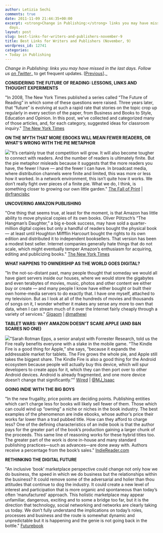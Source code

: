 ```yaml
---
author: Letizia Sechi
comments: true
date: 2011-11-09 21:44:35+00:00
excerpt: <strong>Change in Publishing:</strong> links you may have missed in the last
  days.
layout: post
slug: best-links-for-writers-and-publishers-november-9
title: Best Links for Writers and Publishers (November, 9)
wordpress_id: 12741
categories:
- Today in Publishing
---
```


_Change in Publishing: links you may have missed in the last days.
Follow us [on Twitter](http://www.twitter.com/40kbooks)__ to get frequent updates. [[Previous](http://www.40kbooks.com/?p=12657)]._

**CONSIDERING THE FUTURE OF READING: LESSONS, LINKS AND THOUGHT EXPERIMENTS**

"In 2008, The New York Times published a series called “The Future of Reading” in which some of these questions were raised. Three years later, that “future” is evolving at such a rapid rate that stories on the topic crop up regularly in every section of the paper, from Business and Books to Style, Education and Opinion.
In this post, we’ve collected and categorized many of those articles, and, for each category, suggested ideas for classroom inquiry."
[The New York Times](http://learning.blogs.nytimes.com/2011/11/03/considering-the-future-of-reading-lessons-links-and-thought-experiments/)

**ON THE MYTH THAT MORE EBOOKS WILL MEAN FEWER READERS, OR WHAT'S WRONG WITH THE PIE METAPHOR**

[![](http://www.40kbooks.com/wp-content/uploads/pie.jpg)](http://www.40kbooks.com/?attachment_id=12742)"It’s certainly true that competition will grow. It will also become tougher to connect with readers. And the number of readers is ultimately finite. But the pie metaphor misleads because it suggests that the more readers you have, the fewer I have — and the fewer I can have. In broadcast media, where distribution channels were finite and limited, this was more or less how it worked.
In a network environment, this isn’t quite how it works. We don’t really fight over pieces of a finite pie. What we do, I think, is something closer to growing our own little garden."
[The Fall of Print](http://www.fallofprint.com/?p=659&utm_source=rss&utm_medium=rss&utm_campaign=on-the-myth-that-more-ebooks-will-mean-fewer-readers-or-what%25e2%2580%2599s-wrong-with-the-pie-metaphor) | [@rfrancisbc](https://twitter.com/#!/rfrancisbc)

**UNCOVERING AMAZON PUBLISHING**

"One thing that seems true, at least for the moment, is that Amazon has little ability to move physical copies of its own books. Oliver Pötzsch’s “The Hangman’s Daughter,” a big e-book success, may have sold a quarter-million digital copies but only a handful of readers bought the physical book — at least until Houghton Miffflin Harcourt bought the rights to its own edition and distributed it to independent booksellers. That version has been a modest best seller.
Internet companies generally hate things that do not scale, which might eventually temper Amazon’s enthusiasm for acquiring, editing and publicizing books."
[The New York Times](http://bits.blogs.nytimes.com/2011/11/04/uncovering-amazon-publishing/)

**WHAT HAPPENS TO OWNERSHIP AS THE WORLD GOES DIGITAL?**

"In the not-so-distant past, many people thought that someday we would all have giant servers inside our houses, where we would store the gigabytes and even terabytes of movies, music, photos and other content we either buy or create — and many people I know have either bought or built their own home-media servers to do exactly that. I have one myself, attached to my television. But as I look at all of the hundreds of movies and thousands of songs on it, I wonder whether it makes any sense any more to own that data, when I can stream much of it over the Internet fairly cheaply through a variety of services."
[Gigaom](http://gigaom.com/2011/11/04/what-happens-to-ownership-as-the-world-goes-digital/) | [@mathewi](https://twitter.com/#!/mathewi)

**TABLET WARS: WHY AMAZON DOESN'T SCARE APPLE (AND B&N SCARES NO ONE)**

[![](http://www.40kbooks.com/wp-content/uploads/amazonFIRE0011-660x440.jpg)](http://www.40kbooks.com/?attachment_id=12743)"Sarah Rotman Epps, a senior analyst with Forrester Research, told us the Fire really benefits everyone with a stake in the mobile game.
“The Kindle Fire is a good thing for Apple,” she says, “because it expands the addressable market for tablets. The Fire grows the whole pie, and Apple still takes the biggest share. The Kindle Fire is also a good thing for the Android ecosystem because people will actually buy this device, which will spur developers to create apps for it, which they can then port over to other Android devices. Android is already fragmented, and one more device doesn’t change that significantly.”"
[Wired](http://www.wired.com/gadgetlab/2011/11/amazon-kindle-fire-ipad-killer/all/1) | [@MJ_Isaac](https://twitter.com/#!/mj_isaac)

**GOING INDIE WITH THE BIG BOYS**

"In the new frugality, price points are deciding points. Publishing entities which can’t charge less for books will likely sell fewer of them. Those which can could wind up “owning” a niche or niches in the book industry. The best examples of the phenomenon are indie ebooks, whose author’s price their works far lower than a trad pubbed title.
How can they afford to charge less? One of the defining characteristics of an indie book is that the author pays for the greater part of the book’s production gaining a larger chunk of the proceeds. This same line of reasoning works for these hybrid titles too. The greater part of the work is done in-house and many standard publishing practices—such as advances—are done away with. Authors receive a percentage from the book’s sales."
[IndieReader.com](http://indiereader.com/2011/11/going-indie-with-the-big-boys/)

**RETHINKING THE DIGITAL FUTURE**

"An inclusive ‘book’ marketplace perspective could change not only how we do business, the speed in which we do business but the relationships within the business? It could remove some of the adversarial and holier than thou attitudes that continue to dog the industry. It could create a new level of interest and participation that is more organic and spontaneous than today’s often ‘manufactured’ approach.
This holistic marketplace may appear unfamiliar, dangerous, exciting and to some a bridge too far, but it is the direction that technology, social networking and networks are clearly taking us today. We don’t fully understand the implications on today’s roles, processes and business and the route is somewhat dynamic and unpredictable but it is happening and the genie is not going back in the bottle."
[Futurebook](http://www.futurebook.net/content/rethinking-digital-future)
